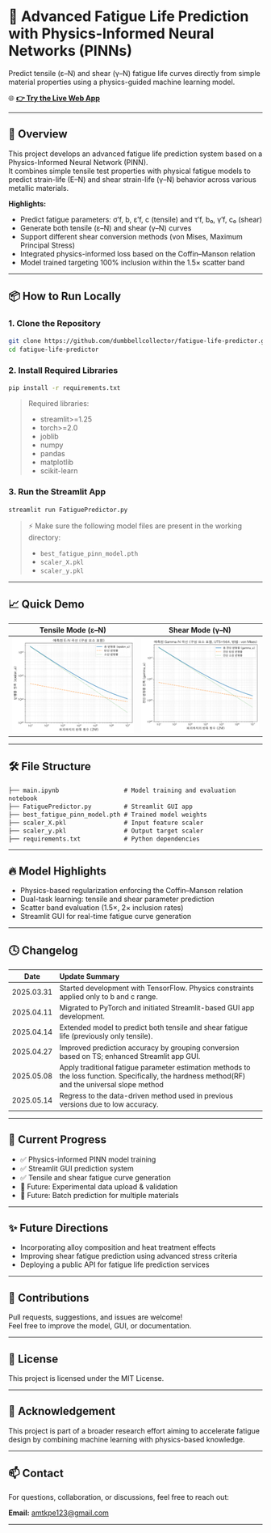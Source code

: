 # 🚀 Advanced Fatigue Life Prediction with Physics-Informed Neural Networks (PINNs)

Predict tensile (ε–N) and shear (γ–N) fatigue life curves directly from simple material properties using a physics-guided machine learning model.

🌐 **[👉 Try the Live Web App](https://fatigue-life-prediction-6zfzg2ae9wdtnan3cutbyi.streamlit.app/)**

---

## 📖 Overview

This project develops an advanced fatigue life prediction system based on a Physics-Informed Neural Network (PINN).  
It combines simple tensile test properties with physical fatigue models to predict strain-life (E–N) and shear strain-life (γ–N) behavior across various metallic materials.

**Highlights:**
- Predict fatigue parameters: σ′f, b, ε′f, c (tensile) and τ′f, b₀, γ′f, c₀ (shear)
- Generate both tensile (ε–N) and shear (γ–N) curves
- Support different shear conversion methods (von Mises, Maximum Principal Stress)
- Integrated physics-informed loss based on the Coffin–Manson relation
- Model trained targeting 100% inclusion within the 1.5× scatter band

---

## 📦 How to Run Locally

### 1. Clone the Repository
```bash
git clone https://github.com/dumbbellcollector/fatigue-life-predictor.git
cd fatigue-life-predictor
```

### 2. Install Required Libraries
```bash
pip install -r requirements.txt
```

> Required libraries:
> - streamlit>=1.25
> - torch>=2.0
> - joblib
> - numpy
> - pandas
> - matplotlib
> - scikit-learn

### 3. Run the Streamlit App
```bash
streamlit run FatiguePredictor.py
```

> ⚡ Make sure the following model files are present in the working directory:
> - `best_fatigue_pinn_model.pth`
> - `scaler_X.pkl`
> - `scaler_y.pkl`

---

## 📈 Quick Demo

| Tensile Mode (ε–N) | Shear Mode (γ–N) |
| :----------------: | :--------------: |
| ![Tensile Curve Example](tensile_example.png) | ![Shear Curve Example](shear_example.png) |

---

## 🛠️ File Structure

```text
├── main.ipynb                  # Model training and evaluation notebook
├── FatiguePredictor.py         # Streamlit GUI app
├── best_fatigue_pinn_model.pth # Trained model weights
├── scaler_X.pkl                # Input feature scaler
├── scaler_y.pkl                # Output target scaler
├── requirements.txt            # Python dependencies
```

---

## 🔥 Model Highlights

- Physics-based regularization enforcing the Coffin–Manson relation
- Dual-task learning: tensile and shear parameter prediction
- Scatter band evaluation (1.5×, 2× inclusion rates)
- Streamlit GUI for real-time fatigue curve generation

---

## 🕓 Changelog

| Date | Update Summary |
|:----:|:--------------|
| 2025.03.31 | Started development with TensorFlow. Physics constraints applied only to b and c range. |
| 2025.04.11 | Migrated to PyTorch and initiated Streamlit-based GUI app development. |
| 2025.04.14 | Extended model to predict both tensile and shear fatigue life (previously only tensile). |
| 2025.04.27 | Improved prediction accuracy by grouping conversion based on TS; enhanced Streamlit app GUI. |
| 2025.05.08 | Apply traditional fatigue parameter estimation methods to the loss function. Specifically, the hardness method(RF) and the universal slope method|
| 2025.05.14 | Regress to the data-driven method used in previous versions due to low accuracy. |

---

## 🌟 Current Progress

- ✅ Physics-informed PINN model training
- ✅ Streamlit GUI prediction system
- ✅ Tensile and shear fatigue curve generation
- 🚧 Future: Experimental data upload & validation
- 🚧 Future: Batch prediction for multiple materials

---

## ✨ Future Directions

- Incorporating alloy composition and heat treatment effects
- Improving shear fatigue prediction using advanced stress criteria
- Deploying a public API for fatigue life prediction services

---

## 🤝 Contributions

Pull requests, suggestions, and issues are welcome!  
Feel free to improve the model, GUI, or documentation.

---

## 📜 License

This project is licensed under the MIT License.

---

## 📢 Acknowledgement

This project is part of a broader research effort aiming to accelerate fatigue design by combining machine learning with physics-based knowledge.

---

## 📫 Contact

For questions, collaboration, or discussions, feel free to reach out:

**Email:** amtkpe123@gmail.com

---

